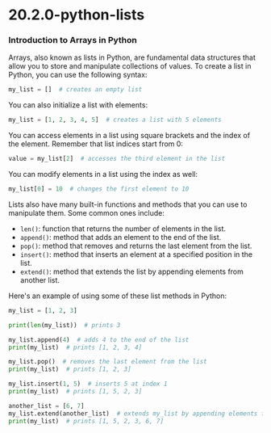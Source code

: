 # 20.2.0-python-lists


### Introduction to Arrays in Python

Arrays, also known as lists in Python, are fundamental data structures that allow you to store and manipulate collections of values. 
To create a list in Python, you can use the following syntax:

```python
my_list = []  # creates an empty list
```

You can also initialize a list with elements:

```python
my_list = [1, 2, 3, 4, 5]  # creates a list with 5 elements
```

You can access elements in a list using square brackets and the index of the element. Remember that list indices start from 0:

```python
value = my_list[2]  # accesses the third element in the list
```

You can modify elements in a list using the index as well:

```python
my_list[0] = 10  # changes the first element to 10
```

Lists also have many built-in functions and methods that you can use to manipulate them. Some common ones include:

- `len()`: function that returns the number of elements in the list.
- `append()`: method that adds an element to the end of the list.
- `pop()`: method that removes and returns the last element from the list.
- `insert()`: method that inserts an element at a specified position in the list.
- `extend()`: method that extends the list by appending elements from another list.

Here's an example of using some of these list methods in Python:

```python
my_list = [1, 2, 3]

print(len(my_list))  # prints 3

my_list.append(4)  # adds 4 to the end of the list
print(my_list)  # prints [1, 2, 3, 4]

my_list.pop()  # removes the last element from the list
print(my_list)  # prints [1, 2, 3]

my_list.insert(1, 5)  # inserts 5 at index 1
print(my_list)  # prints [1, 5, 2, 3]

another_list = [6, 7]
my_list.extend(another_list)  # extends my_list by appending elements from another_list
print(my_list)  # prints [1, 5, 2, 3, 6, 7]
```
